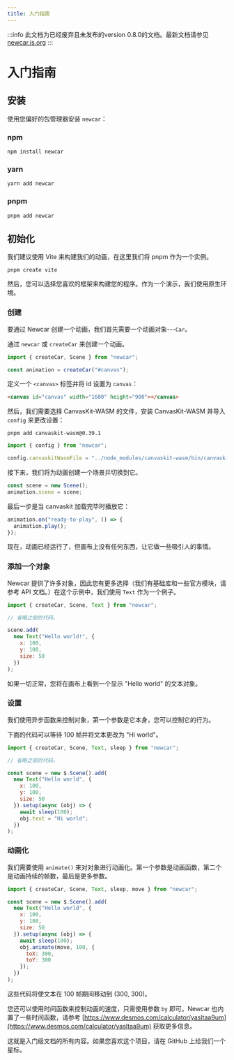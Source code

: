 ```yaml
---
title: 入门指南
---
```


:::info
此文档为已经废弃且未发布的version 0.8.0的文档。最新文档请参见[newcar.js.org](newcar.js.org)
:::

# 入门指南 <Badge type="tip" text="^0.8.0" />

## 安装

使用您偏好的包管理器安装 `newcar`：

### npm

```shell
npm install newcar
```

### yarn

```shell
yarn add newcar
```

### pnpm

```shell
pnpm add newcar
```

## 初始化

我们建议使用 Vite 来构建我们的动画，在这里我们将 pnpm 作为一个实例。

```shell
pnpm create vite
```

然后，您可以选择您喜欢的框架来构建您的程序。作为一个演示，我们使用原生环境。

### 创建

要通过 Newcar 创建一个动画，我们首先需要一个动画对象---`Car`。

通过 `newcar` 或 `createCar` 来创建一个动画。

```javascript
import { createCar, Scene } from "newcar";

const animation = createCar("#canvas");
```

定义一个 `<canvas>` 标签并将 id 设置为 `canvas`：

```html
<canvas id="canvas" width="1600" height="900"></canvas>
```

然后，我们需要选择 CanvasKit-WASM 的文件，安装 CanvasKit-WASM 并导入 `config` 来更改设置：

```shell
pnpm add canvaskit-wasm@0.39.1
```

```typescript
import { config } from "newcar";

config.canvaskitWasmFile = "../node_modules/canvaskit-wasm/bin/canvaskit.wasm";
```

接下来，我们将为动画创建一个场景并切换到它。

```javascript
const scene = new Scene();
animation.scene = scene;
```

最后一步是当 canvaskit 加载完毕时播放它：

```javascript
animation.on("ready-to-play", () => {
  animation.play();
});
```

现在，动画已经运行了，但画布上没有任何东西，让它做一些吸引人的事情。

### 添加一个对象

Newcar 提供了许多对象，因此您有更多选择（我们有基础库和一些官方模块，请参考 API 文档。）在这个示例中，我们使用 `Text` 作为一个例子。

```javascript
import { createCar, Scene, Text } from "newcar";

// 省略之前的代码。

scene.add(
  new Text("Hello world!", {
    x: 100,
    y: 100,
    size: 50
  })
);
```

如果一切正常，您将在画布上看到一个显示 "Hello world" 的文本对象。

### 设置

我们使用异步函数来控制对象，第一个参数是它本身，您可以控制它的行为。

下面的代码可以等待 100 帧并将文本更改为 "Hi world"。

```javascript
import { createCar, Scene, Text, sleep } from "newcar";

// 省略之前的代码。

const scene = new $.Scene().add(
  new Text("Hello world", {
    x: 100,
    y: 100,
    size: 50
  }).setup(async (obj) => {
    await sleep(100);
    obj.text = "Hi world";
  })
);
```

### 动画化

我们需要使用 `animate()` 来对对象进行动画化。第一个参数是动画函数，第二个是动画持续的帧数，最后是更多参数。

```javascript
import { createCar, Scene, Text, sleep, move } from "newcar";

const scene = new $.Scene().add(
  new Text("Hello world", {
    x: 100,
    y: 100,
    size: 50
  }).setup(async (obj) => {
    await sleep(100);
    obj.animate(move, 100, {
      toX: 300,
      toY: 300
    });
  })
);
```

这些代码将使文本在 100 帧期间移动到 (300, 300)。

您还可以使用时间函数来控制动画的速度，只需使用参数 `by` 即可。Newcar 也内置了一些时间函数，请参考 [https://www.desmos.com/calculator/yasltaa9um](https://www.desmos.com/calculator/yasltaa9um) 获取更多信息。

这就是入门级文档的所有内容。如果您喜欢这个项目，请在 GitHub 上给我们一个星标。

